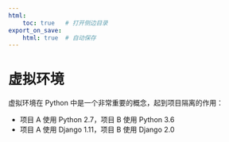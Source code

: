 ```yaml
---
html:
    toc: true   # 打开侧边目录
export_on_save:
    html: true  # 自动保存
---
```


# 虚拟环境

虚拟环境在 Python 中是一个非常重要的概念，起到项目隔离的作用：
* 项目 A 使用 Python 2.7，项目 B 使用 Python 3.6
* 项目 A 使用 Django 1.11，项目 B 使用 Django 2.0

